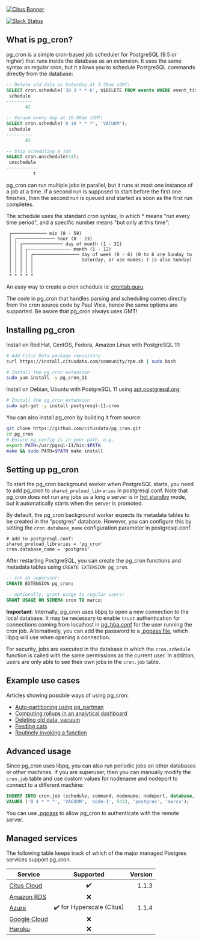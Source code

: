 [![Citus Banner](/github-banner.png)](https://www.citusdata.com/)

[![Slack Status](http://slack.citusdata.com/badge.svg)](https://slack.citusdata.com)

## What is pg_cron?

pg_cron is a simple cron-based job scheduler for PostgreSQL (9.5 or higher) that runs inside the database as an extension. It uses the same syntax as regular cron, but it allows you to schedule PostgreSQL commands directly from the database:

```sql
-- Delete old data on Saturday at 3:30am (GMT)
SELECT cron.schedule('30 3 * * 6', $$DELETE FROM events WHERE event_time < now() - interval '1 week'$$);
 schedule
----------
       42

-- Vacuum every day at 10:00am (GMT)
SELECT cron.schedule('0 10 * * *', 'VACUUM');
 schedule
----------
       43

-- Stop scheduling a job
SELECT cron.unschedule(43);
 unschedule
------------
          t
```

pg_cron can run multiple jobs in parallel, but it runs at most one instance of a job at a time. If a second run is supposed to start before the first one finishes, then the second run is queued and started as soon as the first run completes.

The schedule uses the standard cron syntax, in which * means "run every time period", and a specific number means "but only at this time":

```
 ┌───────────── min (0 - 59)
 │ ┌────────────── hour (0 - 23)
 │ │ ┌─────────────── day of month (1 - 31)
 │ │ │ ┌──────────────── month (1 - 12)
 │ │ │ │ ┌───────────────── day of week (0 - 6) (0 to 6 are Sunday to
 │ │ │ │ │                  Saturday, or use names; 7 is also Sunday)
 │ │ │ │ │
 │ │ │ │ │
 * * * * *
```

An easy way to create a cron schedule is: [crontab.guru](http://crontab.guru/).

The code in pg_cron that handles parsing and scheduling comes directly from the cron source code by Paul Vixie, hence the same options are supported. Be aware that pg_cron always uses GMT!

## Installing pg_cron

Install on Red Hat, CentOS, Fedora, Amazon Linux with PostgreSQL 11:

```bash
# Add Citus Data package repository
curl https://install.citusdata.com/community/rpm.sh | sudo bash

# Install the pg_cron extension
sudo yum install -y pg_cron_11
```

Install on Debian, Ubuntu with PostgreSQL 11 using [apt.postgresql.org](https://wiki.postgresql.org/wiki/Apt):

```bash
# Install the pg_cron extension
sudo apt-get -y install postgresql-11-cron
```

You can also install pg_cron by building it from source:

```bash
git clone https://github.com/citusdata/pg_cron.git
cd pg_cron
# Ensure pg_config is in your path, e.g.
export PATH=/usr/pgsql-11/bin:$PATH
make && sudo PATH=$PATH make install
```

## Setting up pg_cron

To start the pg_cron background worker when PostgreSQL starts, you need to add pg_cron to `shared_preload_libraries` in postgresql.conf. Note that pg_cron does not run any jobs as a long a server is in [hot standby](https://www.postgresql.org/docs/current/static/hot-standby.html) mode, but it automatically starts when the server is promoted.

By default, the pg_cron background worker expects its metadata tables to be created in the "postgres" database. However, you can configure this by setting the `cron.database_name` configuration parameter in postgresql.conf.

```
# add to postgresql.conf:
shared_preload_libraries = 'pg_cron'
cron.database_name = 'postgres'
```

After restarting PostgreSQL, you can create the pg_cron functions and metadata tables using `CREATE EXTENSION pg_cron`.

```sql
-- run as superuser:
CREATE EXTENSION pg_cron;

-- optionally, grant usage to regular users:
GRANT USAGE ON SCHEMA cron TO marco;
```

**Important**: Internally, pg_cron uses libpq to open a new connection to the local database. It may be necessary to enable `trust` authentication for connections coming from localhost in [pg_hba.conf](https://www.postgresql.org/docs/current/static/auth-pg-hba-conf.html) for the user running the cron job. Alternatively, you can add the password to a [.pgpass file](https://www.postgresql.org/docs/current/static/libpq-pgpass.html), which libpq will use when opening a connection.

For security, jobs are executed in the database in which the `cron.schedule` function is called with the same permissions as the current user. In addition, users are only able to see their own jobs in the `cron.job` table.

## Example use cases

Articles showing possible ways of using pg_cron:

* [Auto-partitioning using pg_partman](https://www.citusdata.com/blog/2017/12/27/real-time-analytics-dashboards-with-citus/)
* [Computing rollups in an analytical dashboard](https://www.citusdata.com/blog/2017/12/27/real-time-analytics-dashboards-with-citus/)
* [Deleting old data, vacuum](https://www.citusdata.com/blog/2016/09/09/pgcron-run-periodic-jobs-in-postgres/)
* [Feeding cats](http://bonesmoses.org/2016/09/09/pg-phriday-irrelevant-inclinations/)
* [Routinely invoking a function](https://fluca1978.github.io/2019/05/21/pgcron.html)

## Advanced usage

Since pg_cron uses libpq, you can also run periodic jobs on other databases or other machines. If you are superuser, then you can manually modify the `cron.job` table and use custom values for nodename and nodeport to connect to a different machine:

```sql
INSERT INTO cron.job (schedule, command, nodename, nodeport, database, username)
VALUES ('0 4 * * *', 'VACUUM', 'node-1', 5432, 'postgres', 'marco');
```

You can use [.pgpass](https://www.postgresql.org/docs/current/static/libpq-pgpass.html) to allow pg_cron to authenticate with the remote server.

## Managed services

The following table keeps track of which of the major managed Postgres services support pg_cron.

| Service       | Supported     | Version  |
| ------------- |:-------------:| --------:|
| [Citus Cloud](https://www.citusdata.com/product/cloud)  | :heavy_check_mark: |   1.1.3    |
| [Amazon RDS](https://aws.amazon.com/rds/postgresql/)     | :x:      |          |
| [Azure](https://azure.microsoft.com/en-us/services/postgresql/) | :heavy_check_mark: for Hyperscale (Citus)   |  1.1.4 |
| [Google Cloud](https://cloud.google.com/sql/docs/postgres/) | :x:      |          |
| [Heroku](https://elements.heroku.com/addons/heroku-postgresql) | :x: | |

